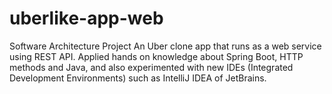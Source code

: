 # uberlike-app-web
Software Architecture Project
An Uber clone app that runs as a web service using REST API.
Applied hands on knowledge about Spring Boot, HTTP methods and Java, and also experimented with new IDEs (Integrated Development Environments) such as IntelliJ IDEA of JetBrains.
